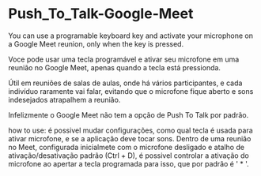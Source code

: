 # Push_To_Talk-Google-Meet
You can use a programable keyboard key and activate your microphone on a Google Meet reunion, only when the key is pressed.

Voce pode usar uma tecla programável e ativar seu microfone em uma reunião no Google Meet, apenas quando a tecla está pressionda.

Útil em reuniões de salas de aulas, onde há vários participantes, e cada indivíduo raramente vai falar, evitando que o microfone
fique aberto e sons indesejados atrapalhem a reunião.

Infelizmente o Google Meet não tem a opção de Push To Talk por padrão.

how to use:
é possivel mudar configurações, como qual tecla é usada para ativar microfone, e se a aplicação deve tocar sons.
Dentro de uma reunião no Meet, configurada inicialmete com o microfone desligado e atalho de ativação/desativação padrão (Ctrl + D), é possivel controlar a ativação do microfone ao apertar a tecla programada para isso, que por padrão é ' * '.
 
